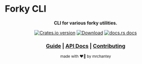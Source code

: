 # Forky CLI

<div align="center">

  <p>
    <strong>CLI for various forky utilities.</strong>
  </p>

  <p>
    <a href="https://crates.io/crates/forky_cli"><img src="https://img.shields.io/crates/v/forky_cli.svg?style=flat-square" alt="Crates.io version" /></a>
    <a href="https://crates.io/crates/forky_cli"><img src="https://img.shields.io/crates/d/forky_cli.svg?style=flat-square" alt="Download" /></a>
    <a href="https://docs.rs/forky_cli"><img src="https://img.shields.io/badge/docs-latest-blue.svg?style=flat-square" alt="docs.rs docs" /></a>
  </p>

  <h3>
    <a href="https://mrchantey.github.io/forky/docs/forky_cli">Guide</a>
    <span> | </span>
    <a href="https://docs.rs/forky_cli">API Docs</a>
    <span> | </span>
    <a href="https://mrchantey.github.io/forky/docs/other/contributing.html">Contributing</a>
  </h3>

  <sub>made with ❤️‍🔥 by mrchantey</a></sub>
</div>